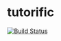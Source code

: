 # tutorific
[![Build Status](https://travis-ci.org/vronvali/tutorific.svg?branch=master)](https://travis-ci.org/vronvali/tutorific)
